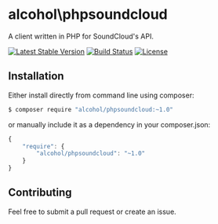 # alcohol\phpsoundcloud

A client written in PHP for SoundCloud's API.

[![Latest Stable Version](https://poser.pugx.org/alcohol/phpsoundcloud/v/stable.png)](https://packagist.org/packages/alcohol/phpsoundcloud)
[![Build Status](https://travis-ci.org/alcohol/phpsoundcloud.png?branch=master)](https://travis-ci.org/alcohol/phpsoundcloud)
[![License](https://poser.pugx.org/alcohol/phpsoundcloud/license.png)](https://packagist.org/packages/alcohol/phpsoundcloud)

## Installation

Either install directly from command line using composer:

``` sh
$ composer require "alcohol/phpsoundcloud:~1.0"
```

or manually include it as a dependency in your composer.json:

``` javascript
{
    "require": {
        "alcohol/phpsoundcloud": "~1.0"
    }
}
```

## Contributing

Feel free to submit a pull request or create an issue.
